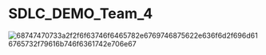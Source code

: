 # SDLC_DEMO_Team_4

![68747470733a2f2f6f63746f6465782e6769746875622e636f6d2f696d616765732f79616b746f6361742e706e67](https://user-images.githubusercontent.com/94179036/145863185-8d83910d-5d9e-4bd6-81f2-426e0adc526f.png)
